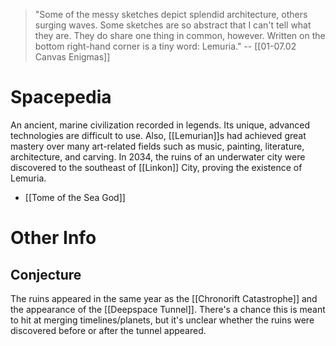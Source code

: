 > "Some of the messy sketches depict splendid architecture, others surging waves. Some sketches are so abstract that I can't tell what they are. They do share one thing in common, however. Written on the bottom right-hand corner is a tiny word: Lemuria."
> -- [[01-07.02 Canvas Enigmas]]
# Spacepedia
An ancient, marine civilization recorded in legends. Its unique, advanced technologies are difficult to use. Also, [[Lemurian]]s had achieved great mastery over many art-related fields such as music, painting, literature, architecture, and carving.
In 2034, the ruins of an underwater city were discovered to the southeast of [[Linkon]] City, proving the existence of Lemuria.

* [[Tome of the Sea God]]

# Other Info

## Conjecture
The ruins appeared in the same year as the [[Chronorift Catastrophe]] and the appearance of the [[Deepspace Tunnel]]. There's a chance this is meant to hit at merging timelines/planets, but it's unclear whether the ruins were discovered before or after the tunnel appeared.